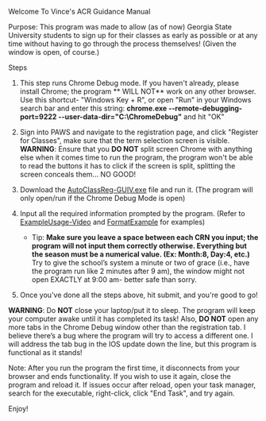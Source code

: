 Welcome To Vince's ACR Guidance Manual

Purpose: This program was made to allow (as of now) Georgia State University students to sign up for their classes as early as possible or at any time without having to go through the process themselves! (Given the window is open, of course.)

Steps

1. This step runs Chrome Debug mode. If you haven't already, please install Chrome; the program ** WILL NOT** work on any other browser. Use this shortcut- "Windows Key + R", or open "Run" in your Windows search bar and enter this string: **chrome.exe --remote-debugging-port=9222 --user-data-dir="C:\ChromeDebug"** and hit "OK"

2. Sign into PAWS and navigate to the registration page, and click "Register for Classes", make sure that the term selection screen is visible. **WARNING**: Ensure that you **DO NOT** split screen Chrome with anything else when it comes time to run the program, the program won't be able to read the buttons it has to click if the screen is split, splitting the screen conceals them... NO GOOD!
 
3. Download the [AutoClassReg-GUIV.exe](AutoClassReg-GUIV.exe) file and run it. (The program will only open/run if the Chrome Debug Mode is open)

4. Input all the required information prompted by the program. (Refer to [ExampleUsage-Video](ExampleUsage-Video.mkv) and [FormatExample](FormatExample.png) for examples)
   - Tip: **Make sure you leave a space between each CRN you input; the program will not input them correctly otherwise. Everything but the season must be a numerical value. (Ex: Month:8, Day:4, etc.)** Try to give the school’s system a minute or two of grace (i.e., have the program run like 2 minutes after 9 am), the window might not open EXACTLY at 9:00 am- better safe than sorry.

5. Once you've done all the steps above, hit submit, and you're good to go!

**WARNING**: Do **NOT** close your laptop/put it to sleep. The program will keep your computer awake until it has completed its task! Also, **DO NOT** open any more tabs in the Chrome Debug window other than the registration tab. I believe there’s a bug where the program will try to access a different one. I will address the tab bug in the IOS update down the line, but this program is functional as it stands!

Note: After you run the program the first time, it disconnects from your browser and ends functionality. If you wish to use it again, close the program and reload it. If issues occur after reload, open your task manager, search for the executable, right-click, click "End Task", and try again.

Enjoy!
